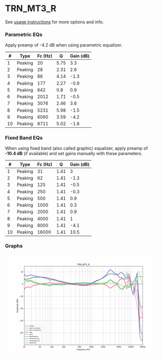 # TRN_MT3_R
See [usage instructions](https://github.com/jaakkopasanen/AutoEq#usage) for more options and info.

### Parametric EQs
Apply preamp of -4.2 dB when using parametric equalizer.

|   # | Type    |   Fc (Hz) |    Q |   Gain (dB) |
|-----|---------|-----------|------|-------------|
|   1 | Peaking |        20 | 5.75 |         3.3 |
|   2 | Peaking |        28 | 2.31 |         2.6 |
|   3 | Peaking |        86 | 4.14 |        -1.3 |
|   4 | Peaking |       177 | 2.27 |        -0.9 |
|   5 | Peaking |       642 | 0.8  |         0.9 |
|   6 | Peaking |      2012 | 1.71 |        -0.5 |
|   7 | Peaking |      3076 | 2.46 |         3.6 |
|   8 | Peaking |      5231 | 5.98 |        -1.5 |
|   9 | Peaking |      6060 | 3.59 |        -4.2 |
|  10 | Peaking |      8711 | 5.02 |        -1.8 |

### Fixed Band EQs
When using fixed band (also called graphic) equalizer, apply preamp of **-10.4 dB** (if available) and set gains manually with these parameters.

|   # | Type    |   Fc (Hz) |    Q |   Gain (dB) |
|-----|---------|-----------|------|-------------|
|   1 | Peaking |        31 | 1.41 |         3   |
|   2 | Peaking |        62 | 1.41 |        -1.3 |
|   3 | Peaking |       125 | 1.41 |        -0.5 |
|   4 | Peaking |       250 | 1.41 |        -0.3 |
|   5 | Peaking |       500 | 1.41 |         0.9 |
|   6 | Peaking |      1000 | 1.41 |         0.3 |
|   7 | Peaking |      2000 | 1.41 |         0.9 |
|   8 | Peaking |      4000 | 1.41 |         1   |
|   9 | Peaking |      8000 | 1.41 |        -4.1 |
|  10 | Peaking |     16000 | 1.41 |        10.5 |

### Graphs
![](./TRN_MT3_R.png)
